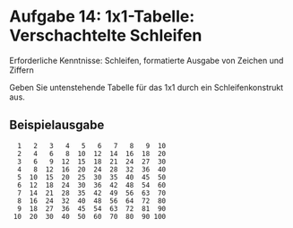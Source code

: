# Aufgabe 14: 1x1-Tabelle: Verschachtelte Schleifen

Erforderliche Kenntnisse: Schleifen, formatierte Ausgabe von Zeichen und Ziffern

Geben Sie untenstehende Tabelle für das 1x1 durch ein Schleifenkonstrukt aus.

## Beispielausgabe

```clike
  1   2   3   4   5   6   7   8   9  10 
  2   4   6   8  10  12  14  16  18  20 
  3   6   9  12  15  18  21  24  27  30 
  4   8  12  16  20  24  28  32  36  40 
  5  10  15  20  25  30  35  40  45  50 
  6  12  18  24  30  36  42  48  54  60 
  7  14  21  28  35  42  49  56  63  70 
  8  16  24  32  40  48  56  64  72  80 
  9  18  27  36  45  54  63  72  81  90 
 10  20  30  40  50  60  70  80  90 100 
```
